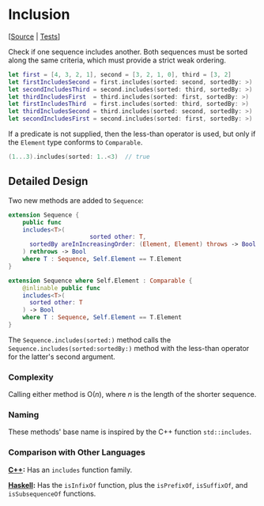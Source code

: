 #  Inclusion

[[Source](https://github.com/apple/swift-algorithms/blob/main/Sources/Algorithms/Includes.swift) | 
 [Tests](https://github.com/apple/swift-algorithms/blob/main/Tests/SwiftAlgorithmsTests/IncludesTests.swift)]

Check if one sequence includes another.
Both sequences must be sorted along the same criteria,
which must provide a strict weak ordering.

```swift
let first = [4, 3, 2, 1], second = [3, 2, 1, 0], third = [3, 2]
let firstIncludesSecond = first.includes(sorted: second, sortedBy: >)  // false
let secondIncludesThird = second.includes(sorted: third, sortedBy: >)  // true
let thirdIncludesFirst  = third.includes(sorted: first, sortedBy: >)   // false
let firstIncludesThird  = first.includes(sorted: third, sortedBy: >)   // true
let thirdIncludesSecond = third.includes(sorted: second, sortedBy: >)  // false
let secondIncludesFirst = second.includes(sorted: first, sortedBy: >)  // false
```

If a predicate is not supplied,
then the less-than operator is used,
but only if the `Element` type conforms to `Comparable`.

```swift
(1...3).includes(sorted: 1..<3)  // true
```

## Detailed Design

Two new methods are added to `Sequence`:

```swift
extension Sequence {
    public func
    includes<T>(
                       sorted other: T,
      sortedBy areInIncreasingOrder: (Element, Element) throws -> Bool
    ) rethrows -> Bool
    where T : Sequence, Self.Element == T.Element
}

extension Sequence where Self.Element : Comparable {
    @inlinable public func
    includes<T>(
      sorted other: T
    ) -> Bool
    where T : Sequence, Self.Element == T.Element
}
```

The `Sequence.includes(sorted:)` method calls the
`Sequence.includes(sorted:sortedBy:)` method with the less-than operator for
the latter's second argument.

### Complexity

Calling either method is O(_n_),
where *n* is the length of the shorter sequence.

### Naming

These methods' base name is inspired by the C++ function `std::includes`.

### Comparison with Other Languages

**[C++][C++]:** Has an `includes` function family.

**[Haskell][Haskell]:** Has the `isInfixOf` function, plus the `isPrefixOf`,
`isSuffixOf`, and `isSubsequenceOf` functions.

<!-- Link references for other languages -->

[C++]: https://en.cppreference.com/w/cpp/algorithm/includes
[Haskell]: https://hackage.haskell.org/package/base-4.20.0.1/docs/Data-List.html#v:isInfixOf

